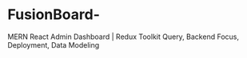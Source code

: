 # FusionBoard-
MERN React Admin Dashboard | Redux Toolkit Query, Backend Focus, Deployment, Data Modeling
